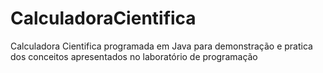 # CalculadoraCientifica
Calculadora Cientifica programada em Java para demonstração e pratica dos conceitos apresentados no laboratório de programação
